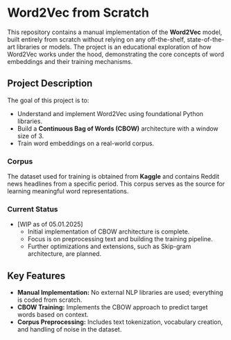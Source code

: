# Word2Vec from Scratch

This repository contains a manual implementation of the **Word2Vec** model, built entirely from scratch without relying on any off-the-shelf, state-of-the-art libraries or models. The project is an educational exploration of how Word2Vec works under the hood, demonstrating the core concepts of word embeddings and their training mechanisms.

## Project Description
The goal of this project is to:
- Understand and implement Word2Vec using foundational Python libraries.
- Build a **Continuous Bag of Words (CBOW)** architecture with a window size of 3.
- Train word embeddings on a real-world corpus.

### Corpus
The dataset used for training is obtained from **Kaggle** and contains Reddit news headlines from a specific period. This corpus serves as the source for learning meaningful word representations.

### Current Status
- [WIP as of 05.01.2025]
  - Initial implementation of CBOW architecture is complete.
  - Focus is on preprocessing text and building the training pipeline.
  - Further optimizations and extensions, such as Skip-gram architecture, are planned.

## Key Features
- **Manual Implementation:** No external NLP libraries are used; everything is coded from scratch.
- **CBOW Training:** Implements the CBOW approach to predict target words based on context.
- **Corpus Preprocessing:** Includes text tokenization, vocabulary creation, and handling of noise in the dataset.